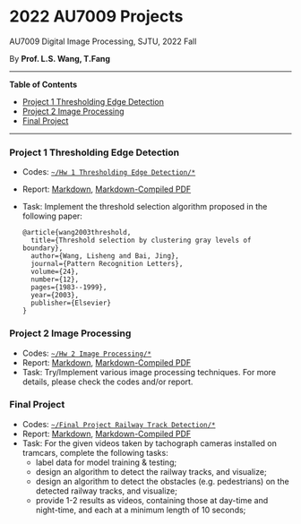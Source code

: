 # 2022 AU7009 Projects

AU7009 Digital Image Processing, SJTU, 2022 Fall

By **Prof. L.S. Wang, T.Fang**

---

**Table of Contents**

<!-- MarkdownTOC -->

- [Project 1 Thresholding Edge Detection](#project-1-thresholding-edge-detection)
- [Project 2 Image Processing](#project-2-image-processing)
- [Final Project](#final-project)

<!-- /MarkdownTOC -->

---



### Project 1 Thresholding Edge Detection

+ Codes: [`~/Hw 1 Thresholding Edge Detection/*`](https://github.com/marridG/2022-AU7009/tree/master/Hw%201%20Thresholding%20Edge%20Detection)
+ Report: [Markdown](https://github.com/marridG/2022-AU7009/blob/master/Hw%201%20Thresholding%20Edge%20Detection/report/report.md), [Markdown-Compiled PDF](https://github.com/marridG/2022-AU7009/blob/master/Hw%201%20Thresholding%20Edge%20Detection/report/report.pdf)
+ Task: Implement the threshold selection algorithm proposed in the following paper:

  ```
  @article{wang2003threshold,
    title={Threshold selection by clustering gray levels of boundary},
    author={Wang, Lisheng and Bai, Jing},
    journal={Pattern Recognition Letters},
    volume={24},
    number={12},
    pages={1983--1999},
    year={2003},
    publisher={Elsevier}
  }
  ```


### Project 2 Image Processing

+ Codes: [`~/Hw 2 Image Processing/*`](https://github.com/marridG/2022-AU7009/tree/master/Hw%202%20Image%20Processing)
+ Report: [Markdown](https://github.com/marridG/2022-AU7009/blob/master/Hw%202%20Image%20Processing/report/report.md), [Markdown-Compiled PDF](https://github.com/marridG/2022-AU7009/blob/master/Hw%202%20Image%20Processing/report/report.pdf)
+ Task: Try/Implement various image processing techniques. For more details, please check the codes and/or report.



### Final Project

+ Codes: [`~/Final Project Railway Track Detection/*`](https://github.com/marridG/2022-AU7009/tree/master/Final%20Project%20Railway%20Track%20Detection)
+ Report: [Markdown](https://github.com/marridG/2022-AU7009/blob/master/Final%20Project%20Railway%20Track%20Detection/report/report.md), [Markdown-Compiled PDF](https://github.com/marridG/2022-AU7009/blob/master/Final%20Project%20Railway%20Track%20Detection/report/report.pdf)
+ Task: For the given videos taken by tachograph cameras installed on tramcars, complete the following tasks:
  + label data for model training & testing;
  + design an algorithm to detect the railway tracks, and visualize;
  + design an algorithm to detect the obstacles (e.g. pedestrians) on the detected railway tracks, and visualize;
  + provide 1-2 results as videos, containing those at day-time and night-time, and each at a minimum length of 10 seconds;
